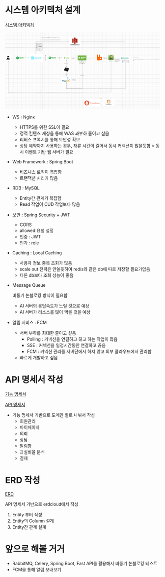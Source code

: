# 시스템 아키텍처 설계

[시스템 아키텍처](https://app.diagrams.net/#G18ZbX_vEPhxwmLp5PCGgwLAtkNea7AUOv#%7B%22pageId%22%3A%22o9nVMiYvh9nc5dTBIp0Q%22%7D)

![아키텍처1](./md-images/아키텍처2.png)

* WS : Nginx

  * HTTPS를 위한 SSL이 필요
  * 정적 컨텐츠 캐싱을 통해 WAS 과부하 줄이고 싶음
  * 리버스 프록시를 통해 보안성 확보
  * 상담 예약까지 사용하는 경우, 채류 시간이 길어서 동시 커넥션이 많을듯함 > 동시 이벤트 기반 웹 서버가 필요

* Web Framework : Spring Boot

  * 비즈니스 로직이 복잡함
  * 트랜잭션 처리가 많음

* RDB : MySQL

  * Entity간 관계가 복잡함
  * Read 작업이 CUD 작업보다 많음

* 보안 : Spring Security + JWT

  * CORS
  * allowed 요청 설정
  * 인증 : JWT
  * 인가 : role

* Caching : Local Caching

  * 사용자 정보 중복 조회가 많음
  * scale out 전략은 안쓸듯하여 redis와 같은 db에 따로 저장할 필요가없음
  * 다른 db보다 조회 성능이 좋음 

* Message Queue

  비동기 논블로킹 방식이 필요함

  * AI 서버의 응답속도가 느릴 것으로 예상
  * AI 서버가 리소스를 많이 먹을 것을 예상

* 알림 서비스 : FCM

  * 서버 부하를 최대한 줄이고 싶음
    * Polling : 커넥션을 연결하고 끊고 하는 작업이 많음
    * SSE : 커넥션을 일정시간동안 연결하고 끊음
    * FCM : 커넥션 관리를 서버단에서 하지 않고 외부 클라우드에서 관리함
  * 빠르게 개발하고 싶음





# API 명세서 작성

[기능 명세서](https://docs.google.com/spreadsheets/d/1ckOcJWDPMjA6_Pc7LZJzGnyyDdSG2hD4ARhsodP1tCc/edit?gid=1400022260#gid=1400022260)

[API 명세서](https://www.notion.so/API-1a7e0af0747e80b1a7d8db53b777ecfd)

* 기능 명세서 기반으로 도메인 별로 나눠서 작성
  * 회원관리
  * 마이페이지
  * 의뢰
  * 상담
  * 알림함
  * 과실비율 분석
  * 결제



# ERD 작성

[ERD](https://www.erdcloud.com/d/JThW2mJj7unb9BAvf)

API 명세서 기반으로 erdcloud에서 작성

1. Entity 부터 작성
2. Entity의 Column 설계
3. Entity간 관계 설계

# 앞으로 해볼 거거
* RabbitMQ, Celery, Spring Boot, Fast API를 활용해서 비동기 논블로킹 테스트
* FCM을 통해 알림 보내보기
